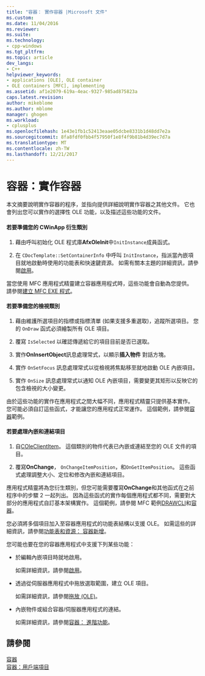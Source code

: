 ```yaml
---
title: "容器： 實作容器 |Microsoft 文件"
ms.custom: 
ms.date: 11/04/2016
ms.reviewer: 
ms.suite: 
ms.technology:
- cpp-windows
ms.tgt_pltfrm: 
ms.topic: article
dev_langs:
- C++
helpviewer_keywords:
- applications [OLE], OLE container
- OLE containers [MFC], implementing
ms.assetid: af1e2079-619a-4eac-9327-985ad875823a
caps.latest.revision: 
author: mikeblome
ms.author: mblome
manager: ghogen
ms.workload:
- cplusplus
ms.openlocfilehash: 1e43e1fb1c52413eaae05dcbe8331b1d48dd7e2a
ms.sourcegitcommit: 8fa8fdf0fbb4f57950f1e8f4f9b81b4d39ec7d7a
ms.translationtype: MT
ms.contentlocale: zh-TW
ms.lasthandoff: 12/21/2017
---
```

# <a name="containers-implementing-a-container"></a>容器：實作容器
本文摘要說明實作容器的程序，並指向提供詳細說明實作容器之其他文件。 它也會列出您可以實作的選擇性 OLE 功能，以及描述這些功能的文件。  
  
#### <a name="to-prepare-your-cwinapp-derived-class"></a>若要準備您的 CWinApp 衍生類別  
  
1.  藉由呼叫初始化 OLE 程式庫**AfxOleInit**中`InitInstance`成員函式。  
  
2.  在 `CDocTemplate::SetContainerInfo` 中呼叫 `InitInstance`，指派當內嵌項目就地啟動時使用的功能表和快速鍵資源。 如需有關本主題的詳細資訊，請參閱[啟用](../mfc/activation-cpp.md)。  
  
 當您使用 MFC 應用程式精靈建立容器應用程式時，這些功能會自動為您提供。 請參閱[建立 MFC EXE 程式](../mfc/reference/mfc-application-wizard.md)。  
  
#### <a name="to-prepare-your-view-class"></a>若要準備您的檢視類別  
  
1.  藉由維護所選項目的指標或指標清單 (如果支援多重選取)，追蹤所選項目。 您的 `OnDraw` 函式必須繪製所有 OLE 項目。  
  
2.  覆寫 `IsSelected` 以確認傳遞給它的項目目前是否已選取。  
  
3.  實作**OnInsertObject**訊息處理常式，以顯示**插入物件** 對話方塊。  
  
4.  實作 `OnSetFocus` 訊息處理常式以從檢視將焦點移至就地啟動 OLE 內嵌項目。  
  
5.  實作 `OnSize` 訊息處理常式以通知 OLE 內嵌項目，需要變更其矩形以反映它的包含檢視的大小變更。  
  
 由於這些功能的實作在應用程式之間大幅不同，應用程式精靈只提供基本實作。 您可能必須自訂這些函式，才能讓您的應用程式正常運作。 這個範例，請參閱[容器](../visual-cpp-samples.md)範例。  
  
#### <a name="to-handle-embedded-and-linked-items"></a>若要處理內嵌和連結項目  
  
1.  自[COleClientItem](../mfc/reference/coleclientitem-class.md)。 這個類別的物件代表已內嵌或連結至您的 OLE 文件的項目。  
  
2.  覆寫**OnChange**， `OnChangeItemPosition`，和`OnGetItemPosition`。 這些函式處理調整大小、定位和修改內嵌和連結項目。  
  
 應用程式精靈將為您衍生類別，但您可能需要覆寫**OnChange**和其他函式在之前程序中的步驟 2 一起列出。 因為這些函式的實作每個應用程式都不同，需要對大部分的應用程式自訂基本架構實作。 這個範例，請參閱 MFC 範例[DRAWCLI](../visual-cpp-samples.md)和[容器](../visual-cpp-samples.md)。  
  
 您必須將多個項目加入至容器應用程式的功能表結構以支援 OLE。 如需這些的詳細資訊，請參閱[功能表和資源： 容器新增](../mfc/menus-and-resources-container-additions.md)。  
  
 您可能也要在您的容器應用程式中支援下列某些功能：  
  
-   於編輯內嵌項目時就地啟用。  
  
     如需詳細資訊，請參閱[啟用](../mfc/activation-cpp.md)。  
  
-   透過從伺服器應用程式中拖放選取範圍，建立 OLE 項目。  
  
     如需詳細資訊，請參閱[拖放 (OLE)](../mfc/drag-and-drop-ole.md)。  
  
-   內嵌物件或組合容器/伺服器應用程式的連結。  
  
     如需詳細資訊，請參閱[容器： 進階功能](../mfc/containers-advanced-features.md)。  
  
## <a name="see-also"></a>請參閱  
 [容器](../mfc/containers.md)   
 [容器：用戶端項目](../mfc/containers-client-items.md)


